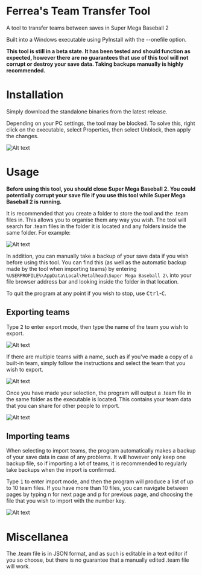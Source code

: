 # Ferrea's Team Transfer Tool
A tool to transfer teams between saves in Super Mega Baseball 2

Built into a Windows executable using PyInstall with the --onefile option.

**This tool is still in a beta state. It has been tested and should function as expected, however there are no guarantees that use of this tool will not corrupt or destroy your save data. Taking backups manually is highly recommended.**

# Installation
Simply download the standalone binaries from the latest release.

Depending on your PC settings, the tool may be blocked. To solve this, right click on the executable, select Properties, then select Unblock, then apply the changes.

![Alt text](https://raw.githubusercontent.com/JudgeZarbi/smb2-team-transfer-tool/master/images/image1.png)

# Usage

**Before using this tool, you should close Super Mega Baseball 2. You could potentially corrupt your save file if you use this tool while Super Mega Baseball 2 is running.**

It is recommended that you create a folder to store the tool and the .team files in. This allows you to organise them any way you wish. The tool will search for .team files in the folder it is located and any folders inside the same folder. For example:

![Alt text](https://raw.githubusercontent.com/JudgeZarbi/smb2-team-transfer-tool/master/images/image2.png)

In addition, you can manually take a backup of your save data if you wish before using this tool. You can find this (as well as the automatic backup made by the tool when importing teams) by entering `%USERPROFILE%\AppData\Local\Metalhead\Super Mega Baseball 2\` into your file browser address bar and looking inside the folder in that location.

To quit the program at any point if you wish to stop, use <kbd>Ctrl</kbd>-<kbd>C</kbd>.

## Exporting teams
Type <kbd>2</kbd> to enter export mode, then type the name of the team you wish to export.

![Alt text](https://raw.githubusercontent.com/JudgeZarbi/smb2-team-transfer-tool/master/images/image3.png)

If there are multiple teams with a name, such as if you've made a copy of a built-in team, simply follow the instructions and select the team that you wish to export.

![Alt text](https://raw.githubusercontent.com/JudgeZarbi/smb2-team-transfer-tool/master/images/image4.png)

Once you have made your selection, the program will output a .team file in the same folder as the executable is located. This contains your team data that you can share for other people to import.

![Alt text](https://raw.githubusercontent.com/JudgeZarbi/smb2-team-transfer-tool/master/images/image5.png)

## Importing teams
When selecting to import teams, the program automatically makes a backup of your save data in case of any problems. It will however only keep one backup file, so if importing a lot of teams, it is recommended to regularly take backups when the import is confirmed.

Type <kbd>1</kbd> to enter import mode, and then the program will produce a list of up to 10 team files. If you have more than 10 files, you can navigate between pages by typing n for next page and p for previous page, and choosing the file that you wish to import with the number key.

![Alt text](https://raw.githubusercontent.com/JudgeZarbi/smb2-team-transfer-tool/master/images/image6.png)

# Miscellanea
The .team file is in JSON format, and as such is editable in a text editor if you so choose, but there is no guarantee that a manually edited .team file will work.
